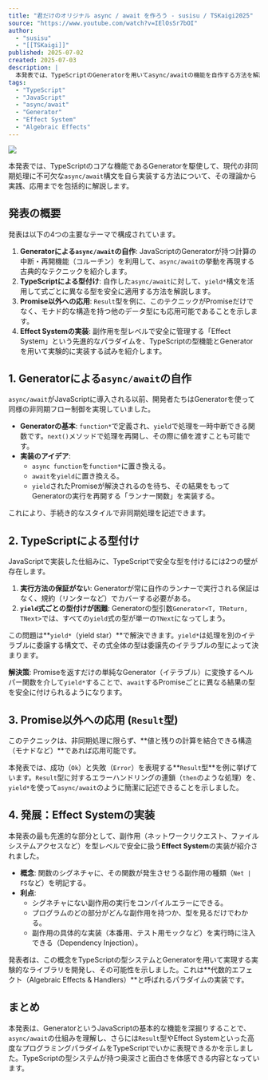 ```yaml
---
title: "君だけのオリジナル async / await を作ろう - susisu / TSKaigi2025"
source: "https://www.youtube.com/watch?v=IElOsSr7bOI"
author:
  - "susisu"
  - "[[TSKaigi]]"
published: 2025-07-02
created: 2025-07-03
description: |
  本発表では、TypeScriptのGeneratorを用いてasync/awaitの機能を自作する方法を解説します。基本的な実装から、TypeScriptによる型付け、さらにはPromise以外のResult型やEffect Systemといった応用的なトピックまで掘り下げ、TypeScriptの持つ表現力と面白さを探求します。
tags:
  - "TypeScript"
  - "JavaScript"
  - "async/await"
  - "Generator"
  - "Effect System"
  - "Algebraic Effects"
---
```

![](https://i.ytimg.com/vi/IElOsSr7bOI/maxresdefault.jpg)

本発表では、TypeScriptのコアな機能であるGeneratorを駆使して、現代の非同期処理に不可欠な`async/await`構文を自ら実装する方法について、その理論から実践、応用までを包括的に解説します。

## 発表の概要

発表は以下の4つの主要なテーマで構成されています。

1. **Generatorによる`async/await`の自作**: JavaScriptのGeneratorが持つ計算の中断・再開機能（コルーチン）を利用して、`async/await`の挙動を再現する古典的なテクニックを紹介します。
2. **TypeScriptによる型付け**: 自作した`async/await`に対して、`yield*`構文を活用して式ごとに異なる型を安全に適用する方法を解説します。
3. **Promise以外への応用**: `Result`型を例に、このテクニックがPromiseだけでなく、モナド的な構造を持つ他のデータ型にも応用可能であることを示します。
4. **Effect Systemの実装**: 副作用を型レベルで安全に管理する「Effect System」という先進的なパラダイムを、TypeScriptの型機能とGeneratorを用いて実験的に実装する試みを紹介します。

## 1. Generatorによる`async/await`の自作

`async/await`がJavaScriptに導入される以前、開発者たちはGeneratorを使って同様の非同期フロー制御を実現していました。

* **Generatorの基本**: `function*`で定義され、`yield`で処理を一時中断できる関数です。`next()`メソッドで処理を再開し、その際に値を渡すことも可能です。
* **実装のアイデア**:
  * `async function`を`function*`に置き換える。
  * `await`を`yield`に置き換える。
  * `yield`されたPromiseが解決されるのを待ち、その結果をもってGeneratorの実行を再開する「ランナー関数」を実装する。

これにより、手続き的なスタイルで非同期処理を記述できます。

## 2. TypeScriptによる型付け

JavaScriptで実装した仕組みに、TypeScriptで安全な型を付けるには2つの壁が存在します。

1. **実行方法の保証がない**: Generatorが常に自作のランナーで実行される保証はなく、規約（リンターなど）でカバーする必要がある。
2. **`yield`式ごとの型付けが困難**: Generatorの型引数`Generator<T, TReturn, TNext>`では、すべての`yield`式の型が単一の`TNext`になってしまう。

この問題は**`yield*`（yield star）**で解決できます。`yield*`は処理を別のイテラブルに委譲する構文で、その式全体の型は委譲先のイテラブルの型によって決まります。

**解決策**:
Promiseを返すだけの単純なGenerator（イテラブル）に変換するヘルパー関数を介して`yield*`することで、`await`するPromiseごとに異なる結果の型を安全に付けられるようになります。

## 3. Promise以外への応用 (`Result`型)

このテクニックは、非同期処理に限らず、**値と残りの計算を結合できる構造（モナドなど）**であれば応用可能です。

本発表では、成功（`Ok`）と失敗（`Error`）を表現する**`Result`型**を例に挙げています。`Result`型に対するエラーハンドリングの連鎖（`then`のような処理）を、`yield*`を使って`async/await`のように簡潔に記述できることを示しました。

## 4. 発展：Effect Systemの実装

本発表の最も先進的な部分として、副作用（ネットワークリクエスト、ファイルシステムアクセスなど）を型レベルで安全に扱う**Effect System**の実装が紹介されました。

* **概念**: 関数のシグネチャに、その関数が発生させうる副作用の種類（`Net | FS`など）を明記する。
* **利点**:
  * シグネチャにない副作用の実行をコンパイルエラーにできる。
  * プログラムのどの部分がどんな副作用を持つか、型を見るだけでわかる。
  * 副作用の具体的な実装（本番用、テスト用モックなど）を実行時に注入できる（Dependency Injection）。

発表者は、この概念をTypeScriptの型システムとGeneratorを用いて実現する実験的なライブラリを開発し、その可能性を示しました。これは**代数的エフェクト（Algebraic Effects & Handlers）**と呼ばれるパラダイムの実装です。

## まとめ

本発表は、GeneratorというJavaScriptの基本的な機能を深掘りすることで、`async/await`の仕組みを理解し、さらには`Result`型やEffect Systemといった高度なプログラミングパラダイムをTypeScriptでいかに表現できるかを示しました。TypeScriptの型システムが持つ奥深さと面白さを体感できる内容となっています。
